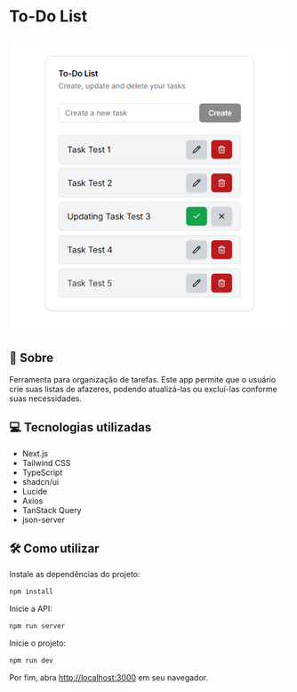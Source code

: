 <h1>
   To-Do List
</h1>

<img src="public/preview.png">

## 🧾 Sobre

Ferramenta para organização de tarefas. Este app permite que o usuário crie suas listas de afazeres, podendo atualizá-las ou excluí-las conforme suas necessidades.

## 💻 Tecnologias utilizadas

- Next.js
- Tailwind CSS
- TypeScript
- shadcn/ui
- Lucide
- Axios
- TanStack Query
- json-server

## 🛠️ Como utilizar

Instale as dependências do projeto:

```bash
npm install
```

Inicie a API:

```bash
npm run server
```

Inicie o projeto:

```bash
npm run dev
```

Por fim, abra [http://localhost:3000](http://localhost:3000) em seu navegador.
